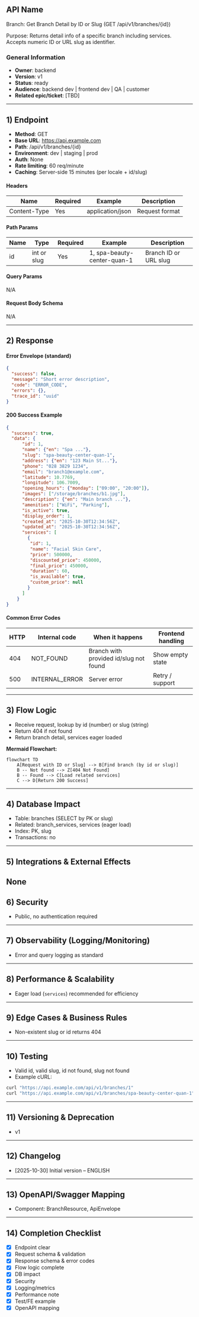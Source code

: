## API Name
Branch: Get Branch Detail by ID or Slug (GET /api/v1/branches/{id})

Purpose: Returns detail info of a specific branch including services. Accepts numeric ID or URL slug as identifier.

### General Information
- **Owner**: backend
- **Version**: v1
- **Status**: ready
- **Audience**: backend dev | frontend dev | QA | customer
- **Related epic/ticket**: [TBD]

---
## 1) Endpoint
- **Method**: GET
- **Base URL**: https://api.example.com
- **Path**: /api/v1/branches/{id}
- **Environment**: dev | staging | prod
- **Auth**: None
- **Rate limiting**: 60 req/minute
- **Caching**: Server-side 15 minutes (per locale + id/slug)

#### Headers
| Name         | Required | Example            | Description         |
|--------------|----------|--------------------|---------------------|
| Content-Type | Yes      | application/json   | Request format      |

#### Path Params
| Name | Type         | Required | Example                         | Description                |
|------|--------------|----------|----------------------------------|----------------------------|
| id   | int or slug  | Yes      | 1, spa-beauty-center-quan-1      | Branch ID or URL slug      |

#### Query Params
N/A

#### Request Body Schema
N/A

---
## 2) Response
#### Error Envelope (standard)
```json
{
  "success": false,
  "message": "Short error description",
  "code": "ERROR_CODE",
  "errors": {},
  "trace_id": "uuid"
}
```
#### 200 Success Example
```json
{
  "success": true,
  "data": {
      "id": 1,
      "name": {"en": "Spa ..."},
      "slug": "spa-beauty-center-quan-1",
      "address": {"en": "123 Main St..."},
      "phone": "028 3829 1234",
      "email": "branch1@example.com",
      "latitude": 10.7769,
      "longitude": 106.7009,
      "opening_hours": {"monday": ["09:00", "20:00"]},
      "images": ["/storage/branches/b1.jpg"],
      "description": {"en": "Main branch ..."},
      "amenities": ["WiFi", "Parking"],
      "is_active": true,
      "display_order": 1,
      "created_at": "2025-10-30T12:34:56Z",
      "updated_at": "2025-10-30T12:34:56Z",
      "services": [
        {
         "id": 1,
         "name": "Facial Skin Care",
         "price": 500000,
         "discounted_price": 450000,
         "final_price": 450000,
         "duration": 60,
         "is_available": true,
         "custom_price": null
        }
      ]
    }
}
```
#### Common Error Codes
| HTTP | Internal code      | When it happens                  | Frontend handling     |
|------|--------------------|----------------------------------|----------------------|
| 404  | NOT_FOUND          | Branch with provided id/slug not found | Show empty state |
| 500  | INTERNAL_ERROR     | Server error                     | Retry / support      |

---
## 3) Flow Logic
- Receive request, lookup by id (number) or slug (string)
- Return 404 if not found
- Return branch detail, services eager loaded

**Mermaid Flowchart:**
```mermaid
flowchart TD
    A[Request with ID or Slug] --> B[Find branch (by id or slug)]
    B -- Not found --> Z[404 Not Found]
    B -- Found --> C[Load related services]
    C --> D[Return 200 Success]
```
---
## 4) Database Impact
- Table: branches (SELECT by PK or slug)
- Related: branch_services, services (eager load)
- Index: PK, slug
- Transactions: no
---
## 5) Integrations & External Effects
None
---
## 6) Security
- Public, no authentication required
---
## 7) Observability (Logging/Monitoring)
- Error and query logging as standard
---
## 8) Performance & Scalability
- Eager load (`services`) recommended for efficiency
---
## 9) Edge Cases & Business Rules
- Non-existent slug or id returns 404
---
## 10) Testing
- Valid id, valid slug, id not found, slug not found
- Example cURL:
```bash
curl "https://api.example.com/api/v1/branches/1"
curl "https://api.example.com/api/v1/branches/spa-beauty-center-quan-1"
```
---
## 11) Versioning & Deprecation
- v1
---
## 12) Changelog
- [2025-10-30] Initial version – ENGLISH
---
## 13) OpenAPI/Swagger Mapping
- Component: BranchResource, ApiEnvelope
---
## 14) Completion Checklist
- [x] Endpoint clear
- [x] Request schema & validation
- [x] Response schema & error codes
- [x] Flow logic complete
- [x] DB impact
- [x] Security
- [x] Logging/metrics
- [x] Performance note
- [x] Test/FE example
- [x] OpenAPI mapping
